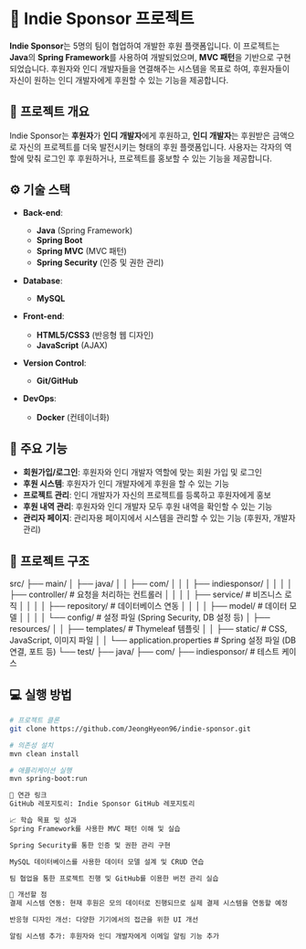 # 🌟 **Indie Sponsor 프로젝트**

**Indie Sponsor**는 5명의 팀이 협업하여 개발한 후원 플랫폼입니다. 이 프로젝트는 **Java**의 **Spring Framework**를 사용하여 개발되었으며, **MVC 패턴**을 기반으로 구현되었습니다. 후원자와 인디 개발자들을 연결해주는 시스템을 목표로 하여, 후원자들이 자신이 원하는 인디 개발자에게 후원할 수 있는 기능을 제공합니다.

## 🚀 **프로젝트 개요**

Indie Sponsor는 **후원자**가 **인디 개발자**에게 후원하고, **인디 개발자**는 후원받은 금액으로 자신의 프로젝트를 더욱 발전시키는 형태의 후원 플랫폼입니다. 사용자는 각자의 역할에 맞춰 로그인 후 후원하거나, 프로젝트를 홍보할 수 있는 기능을 제공합니다.


## ⚙️ **기술 스택**

- **Back-end**: 
  - **Java** (Spring Framework)
  - **Spring Boot**
  - **Spring MVC** (MVC 패턴)
  - **Spring Security** (인증 및 권한 관리)

- **Database**: 
  - **MySQL**

- **Front-end**:
  - **HTML5/CSS3** (반응형 웹 디자인)
  - **JavaScript** (AJAX)

- **Version Control**: 
  - **Git/GitHub**

- **DevOps**:
  - **Docker** (컨테이너화)

## 🚀 **주요 기능**

- **회원가입/로그인**: 후원자와 인디 개발자 역할에 맞는 회원 가입 및 로그인
- **후원 시스템**: 후원자가 인디 개발자에게 후원을 할 수 있는 기능
- **프로젝트 관리**: 인디 개발자가 자신의 프로젝트를 등록하고 후원자에게 홍보
- **후원 내역 관리**: 후원자와 인디 개발자 모두 후원 내역을 확인할 수 있는 기능
- **관리자 페이지**: 관리자용 페이지에서 시스템을 관리할 수 있는 기능 (후원자, 개발자 관리)

## 📂 **프로젝트 구조**

src/ ├── main/ │ ├── java/ │ │ ├── com/ │ │ │ ├── indiesponsor/ │ │ │ │ ├── controller/ # 요청을 처리하는 컨트롤러 │ │ │ │ ├── service/ # 비즈니스 로직 │ │ │ │ ├── repository/ # 데이터베이스 연동 │ │ │ │ ├── model/ # 데이터 모델 │ │ │ │ └── config/ # 설정 파일 (Spring Security, DB 설정 등) │ ├── resources/ │ │ ├── templates/ # Thymeleaf 템플릿 │ │ ├── static/ # CSS, JavaScript, 이미지 파일 │ │ └── application.properties # Spring 설정 파일 (DB 연결, 포트 등) └── test/ ├── java/ ├── com/ ├── indiesponsor/ # 테스트 케이스




## 💻 **실행 방법**

```bash
# 프로젝트 클론
git clone https://github.com/JeongHyeon96/indie-sponsor.git

# 의존성 설치
mvn clean install

# 애플리케이션 실행
mvn spring-boot:run

🔗 연관 링크
GitHub 레포지토리: Indie Sponsor GitHub 레포지토리

📈 학습 목표 및 성과
Spring Framework를 사용한 MVC 패턴 이해 및 실습

Spring Security를 통한 인증 및 권한 관리 구현

MySQL 데이터베이스를 사용한 데이터 모델 설계 및 CRUD 연습

팀 협업을 통한 프로젝트 진행 및 GitHub를 이용한 버전 관리 실습

📝 개선할 점
결제 시스템 연동: 현재 후원은 모의 데이터로 진행되므로 실제 결제 시스템을 연동할 예정

반응형 디자인 개선: 다양한 기기에서의 접근을 위한 UI 개선

알림 시스템 추가: 후원자와 인디 개발자에게 이메일 알림 기능 추가
